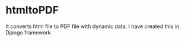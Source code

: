 # htmltoPDF
It converts html file to PDF file with dynamic data.
I have created this in Django framework

